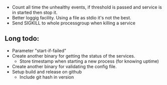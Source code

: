 * Count all time the unhealthy events, if threshold is passed and 
    service is in started then stop it.
* Better loggig facility. Using a file as stdio it's not the best.
* Send SIGKILL to whole processgroup when killing a service

## Long todo:
* Parameter "start-if-failed"
* Create another binary for getting the status of the services.
    * Store timestamp when starting a new process (for knowing uptime)
* Create another binary for validating the config file.
* Setup build and release on github
    * Include git hash in version